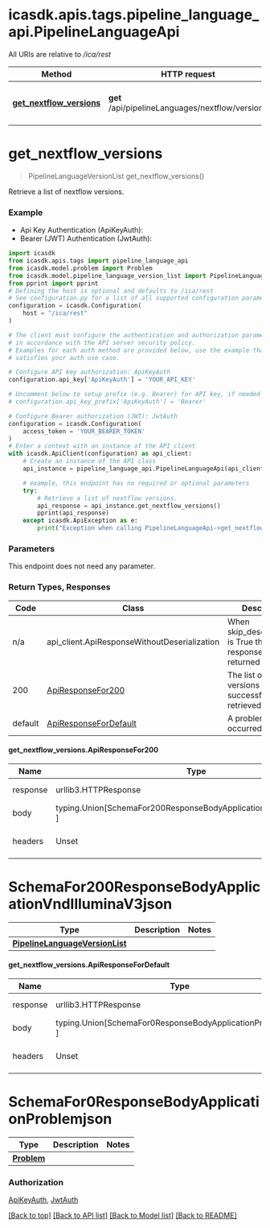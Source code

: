 <a name="__pageTop"></a>
# icasdk.apis.tags.pipeline_language_api.PipelineLanguageApi

All URIs are relative to */ica/rest*

Method | HTTP request | Description
------------- | ------------- | -------------
[**get_nextflow_versions**](#get_nextflow_versions) | **get** /api/pipelineLanguages/nextflow/versions | Retrieve a list of nextflow versions.

# **get_nextflow_versions**
<a name="get_nextflow_versions"></a>
> PipelineLanguageVersionList get_nextflow_versions()

Retrieve a list of nextflow versions.

### Example

* Api Key Authentication (ApiKeyAuth):
* Bearer (JWT) Authentication (JwtAuth):
```python
import icasdk
from icasdk.apis.tags import pipeline_language_api
from icasdk.model.problem import Problem
from icasdk.model.pipeline_language_version_list import PipelineLanguageVersionList
from pprint import pprint
# Defining the host is optional and defaults to /ica/rest
# See configuration.py for a list of all supported configuration parameters.
configuration = icasdk.Configuration(
    host = "/ica/rest"
)

# The client must configure the authentication and authorization parameters
# in accordance with the API server security policy.
# Examples for each auth method are provided below, use the example that
# satisfies your auth use case.

# Configure API key authorization: ApiKeyAuth
configuration.api_key['ApiKeyAuth'] = 'YOUR_API_KEY'

# Uncomment below to setup prefix (e.g. Bearer) for API key, if needed
# configuration.api_key_prefix['ApiKeyAuth'] = 'Bearer'

# Configure Bearer authorization (JWT): JwtAuth
configuration = icasdk.Configuration(
    access_token = 'YOUR_BEARER_TOKEN'
)
# Enter a context with an instance of the API client
with icasdk.ApiClient(configuration) as api_client:
    # Create an instance of the API class
    api_instance = pipeline_language_api.PipelineLanguageApi(api_client)

    # example, this endpoint has no required or optional parameters
    try:
        # Retrieve a list of nextflow versions.
        api_response = api_instance.get_nextflow_versions()
        pprint(api_response)
    except icasdk.ApiException as e:
        print("Exception when calling PipelineLanguageApi->get_nextflow_versions: %s\n" % e)
```
### Parameters
This endpoint does not need any parameter.

### Return Types, Responses

Code | Class | Description
------------- | ------------- | -------------
n/a | api_client.ApiResponseWithoutDeserialization | When skip_deserialization is True this response is returned
200 | [ApiResponseFor200](#get_nextflow_versions.ApiResponseFor200) | The list of nextflow versions is successfully retrieved.
default | [ApiResponseForDefault](#get_nextflow_versions.ApiResponseForDefault) | A problem occurred.

#### get_nextflow_versions.ApiResponseFor200
Name | Type | Description  | Notes
------------- | ------------- | ------------- | -------------
response | urllib3.HTTPResponse | Raw response |
body | typing.Union[SchemaFor200ResponseBodyApplicationVndIlluminaV3json, ] |  |
headers | Unset | headers were not defined |

# SchemaFor200ResponseBodyApplicationVndIlluminaV3json
Type | Description  | Notes
------------- | ------------- | -------------
[**PipelineLanguageVersionList**](../../models/PipelineLanguageVersionList.md) |  | 


#### get_nextflow_versions.ApiResponseForDefault
Name | Type | Description  | Notes
------------- | ------------- | ------------- | -------------
response | urllib3.HTTPResponse | Raw response |
body | typing.Union[SchemaFor0ResponseBodyApplicationProblemjson, ] |  |
headers | Unset | headers were not defined |

# SchemaFor0ResponseBodyApplicationProblemjson
Type | Description  | Notes
------------- | ------------- | -------------
[**Problem**](../../models/Problem.md) |  | 


### Authorization

[ApiKeyAuth](../../../README.md#ApiKeyAuth), [JwtAuth](../../../README.md#JwtAuth)

[[Back to top]](#__pageTop) [[Back to API list]](../../../README.md#documentation-for-api-endpoints) [[Back to Model list]](../../../README.md#documentation-for-models) [[Back to README]](../../../README.md)

